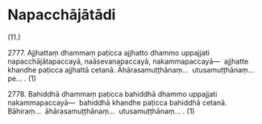 # Napacchājātādi

(11.)

2777\. Ajjhattaṃ dhammaṃ paṭicca ajjhatto dhammo uppajjati napacchājātapaccayā, naāsevanapaccayā, nakammapaccayā—  ajjhatte khandhe paṭicca ajjhattā cetanā. Āhārasamuṭṭhānaṃ…  utusamuṭṭhānaṃ…pe… . (1)

2778\. Bahiddhā dhammaṃ paṭicca bahiddhā dhammo uppajjati nakammapaccayā—  bahiddhā khandhe paṭicca bahiddhā cetanā. Bāhiraṃ…  āhārasamuṭṭhānaṃ…  utusamuṭṭhānaṃ… . (1)
